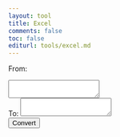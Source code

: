 ```yaml
---
layout: tool
title: Excel
comments: false
toc: false
editurl: tools/excel.md
---
```


<div>

  <label>From:</label>
  <textarea id="from"></textarea>
</div>
<div>
  <label>To:</label>
  <textarea id="to"></textarea>
</div>
<div>
  <button id="convert">Convert</button>
</div>

<script type="text/javascript">
function convert(input) {
  var rows = input.split('\n');
  var out = rows.map(function(row) {
    return '|' + row.replace(/\t/g, "|") + '|'
  });
  return out.join('\n');
}

$('#convert').click(function() {
  $('#to').val(convert($('#from').val()));
})
</script>
